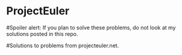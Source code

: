 ProjectEuler
============

#Spoiler alert: If you plan to solve these problems, do not look at my solutions posted in this repo.

#Solutions to problems from projecteuler.net.

